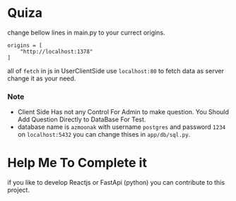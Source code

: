 # Quiza
change bellow lines in main.py to your currect origins.
```
origins = [
    "http://localhost:1378"
]
```

all of `fetch` in js in UserClientSide use `localhost:80` to fetch data as server change it as your need.

### Note
- Client Side Has not any Control For Admin to make question. You Should Add Question Directly to DataBase For Test. 
- database name is `azmoonak` with username `postgres` and password `1234` on `localhost:5432` you can change thises in `app/db/sql.py`.

# Help Me To Complete it

if you like to develop Reactjs or FastApi (python) you can contribute to this project.
